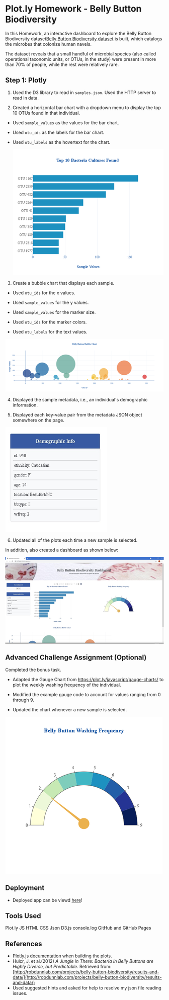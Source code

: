 # Plot.ly Homework - Belly Button Biodiversity

In this Homework, an interactive dashboard to explore the Belly Button Biodiversity dataset[Belly Button Biodiversity dataset](http://robdunnlab.com/projects/belly-button-biodiversity/) is built, which catalogs the microbes that colonize human navels.

The dataset reveals that a small handful of microbial species (also called operational taxonomic units, or OTUs, in the study) were present in more than 70% of people, while the rest were relatively rare.

## Step 1: Plotly

1. Used the D3 library to read in `samples.json`.  Used the HTTP server to read in data.

2. Created a horizontal bar chart with a dropdown menu to display the top 10 OTUs found in that individual.

* Used `sample_values` as the values for the bar chart.

* Used `otu_ids` as the labels for the bar chart.

* Used `otu_labels` as the hovertext for the chart.

  ![bar Chart](static/images/bar_plot.png)

3. Create a bubble chart that displays each sample.

* Used `otu_ids` for the x values.

* Used `sample_values` for the y values.

* Used `sample_values` for the marker size.

* Used `otu_ids` for the marker colors.

* Used `otu_labels` for the text values.

![Bubble Chart](static/images/bubble_plot.png)

4. Displayed the sample metadata, i.e., an individual's demographic information.

5. Displayed each key-value pair from the metadata JSON object somewhere on the page.

![Demographic information](static/images/dem_info.jpg)

6. Updated all of the plots each time a new sample is selected.

In addition, also created a dashboard as shown below:

![Dashboard Screenshot](static/images/Dashboard_Screenshot_top.jpg)

## Advanced Challenge Assignment (Optional)

Completed the bonus task.

* Adapted the Gauge Chart from <https://plot.ly/javascript/gauge-charts/> to plot the weekly washing frequency of the individual.

* Modified the example gauge code to account for values ranging from 0 through 9.

* Updated the chart whenever a new sample is selected.

![Weekly Washing Frequency Gauge](static/images/gauge_plot.png)

## Deployment

* Deployed app can be viewd [here](https://posh007.github.io/plotly-challenge)!

## Tools Used
Plot.ly
JS
HTML
CSS
Json
D3.js
console.log
GitHub and GitHub Pages

## References
* [Plotly.js documentation](https://plot.ly/javascript/) when building the plots.
* Hulcr, J. et al.(2012) _A Jungle in There: Bacteria in Belly Buttons are Highly Diverse, but Predictable_. Retrieved from: [http://robdunnlab.com/projects/belly-button-biodiversity/results-and-data/](http://robdunnlab.com/projects/belly-button-biodiversity/results-and-data/)
* Used suggested hints and asked for help to resolve my json file reading issues.
